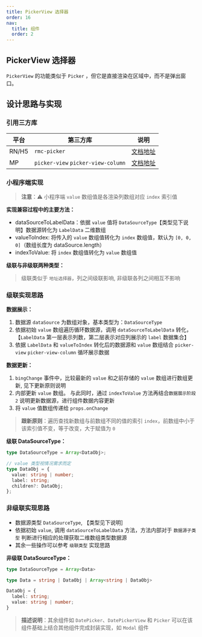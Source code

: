 ```yaml
---
title: PickerView 选择器
order: 16
nav:
  title: 组件
  order: 2
---
```


## PickerView 选择器

`PickerView` 的功能类似于 `Picker` ，但它是直接渲染在区域中，而不是弹出窗口。

## 设计思路与实现

### 引用三方库

| 平台  | 第三方库                           | 说明                                                                                    |
| ----- | ---------------------------------- | --------------------------------------------------------------------------------------- |
| RN/H5 | `rmc-picker`                       | [文档地址](https://www.npmjs.com/package/rmc-picker)                                    |
| MP    | `picker-view` `picker-view-column` | [文档地址](https://developers.weixin.qq.com/miniprogram/dev/component/picker-view.html) |

### 小程序端实现

> **注意**：⚠️ 小程序端 `value` 数组值是各渲染列数组对应 `index` 索引值

**实现兼容过程中的主要方法：**

- dataSourceToLabelData：依据 `value` 值将 `DataSourceType`【类型见下说明】数据源转化为 `LabelData` 二维数组
- valueToIndex: 将传入的 `value` 数组值转化为 `index` 数组值，默认为 `[0, 0, 0]`（数组长度为 dataSource.length）
- indexToValue: 将 `index` 数组值转化为 `value` 数组值

**级联与非级联两种类型：**

> 级联类似于 `地址选择器`，列之间级联影响, 非级联各列之间相互不影响

### 级联实现思路

**数据展示：**

1. 数据源 `dataSource` 为数组对象，基本类型为：`DataSourceType`
2. 依据初始 `value` 数组遍历循环数据源，调用 `dataSourceToLabelData` 转化，【`LabelData` 第一层表示列数，第二层表示对应列展示的 `label` 数据集合】
3. 依据 `LabelData` 和 `valueToIndex` 转化后的数据源和 `value` 数组结合 `picker-view` `picker-view-column` 循环展示数据

**数据更新：**

1. `bingChange` 事件中，比较最新的 `value` 和之前存储的 `value` 数组进行数组更新, 见下更新原则说明
2. 内部更新 `value` 数组。 与此同时，通过 `indexToValue` 方法再结合`数据展示阶段 2` 说明更新数据源，进行组件数据内容更新
3. 将 `value` 值数组传递给 `props.onChange`

> **跟新原则**：遍历查找新数组与前数组不同的值的索引 `index`，前数组中小于该索引值不变，等于改变，大于赋值为 `0`

**级联 DataSourceType：**

```ts
type DataSourceType = Array<DataObj>;

// value 类型视情况需求而定
type DataObj = {
  value: string | number;
  label: string;
  children?: DataObj;
};
```

### 非级联实现思路

- 数据源类型 `DataSourceType`, 【类型见下说明]
- 依据初始 `value`, 调用 `dataSourceToLabelData` 方法，方法内部对于 `数据源子类型` 判断进行相应的处理获取二维数组类型数据源
- 其余一些操作可以参考 `级联类型` 实现思路

**非级联 DataSourceType：**

```ts
type DataSourceType = Array<Data>

type Data = string | DataObj | Array<string | DataObj>

DataObj = {
  label: string;
  value: string | number;
}
```

> **描述说明**：其余组件如 `DatePicker`、`DatePickerView` 和 `Picker` 可以在该组件基础上结合其他组件完成封装实现，如 `Modal` 组件
